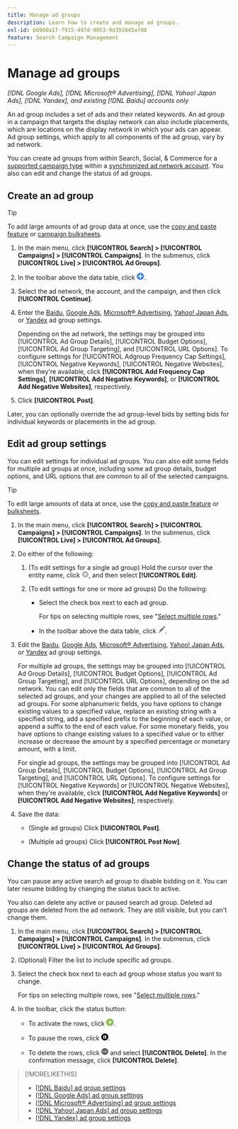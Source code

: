 ```yaml
---
title: Manage ad groups
description: Learn how to create and manage ad groups.
exl-id: 66900a1f-f915-497d-9053-9d393845af08
feature: Search Campaign Management
---
```

# Manage ad groups

*[!DNL Google Ads], [!DNL Microsoft® Advertising], [!DNL Yahoo! Japan Ads], [!DNL Yandex], and existing [!DNL Baidu] accounts only*

An ad group includes a set of ads and their related keywords. An ad group in a campaign that targets the display network can also include placements, which are locations on the display network in which your ads can appear. Ad group settings, which apply to all components of the ad group, vary by ad network.

You can create ad groups from within Search, Social, & Commerce for a [supported campaign type](/help/search-social-commerce/introduction/supported-inventory.md) within a [synchronized ad network account](/help/search-social-commerce/campaign-management/accounts/ad-network-account-about.md). You also can edit and change the status of ad groups.

## Create an ad group

>[!TIP]
>
>To add large amounts of ad group data at once, use the [copy and paste feature](/help/search-social-commerce/campaign-management/campaigns/copy-paste.md) or [campaign bulksheets](/help/search-social-commerce/campaign-management/bulksheets/bulksheet-about.md).

1. In the main menu, click **[!UICONTROL Search] > [!UICONTROL Campaigns] > [!UICONTROL Campaigns]**. In the submenus, click **[!UICONTROL Live] > [!UICONTROL Ad Groups]**.

1. In the toolbar above the data table, click ![Create](/help/search-social-commerce/assets/add.png "Create").

1. Select the ad network, the account, and the campaign, and then click **[!UICONTROL Continue]**.

1. Enter the [Baidu](/help/search-social-commerce/campaign-management/campaigns/ad-group-settings-baidu.md), [Google Ads](/help/search-social-commerce/campaign-management/campaigns/ad-group-settings-google.md), [Microsoft® Advertising](/help/search-social-commerce/campaign-management/campaigns/ad-group-settings-microsoft.md), [Yahoo! Japan Ads](/help/search-social-commerce/campaign-management/campaigns/ad-group-settings-yahoo-japan.md), or [Yandex](/help/search-social-commerce/campaign-management/campaigns/ad-group-settings-yandex.md) ad group settings.

   Depending on the ad network, the settings may be grouped into [!UICONTROL Ad Group Details], [!UICONTROL Budget Options], [!UICONTROL Ad Group Targeting], and [!UICONTROL URL Options]. To configure settings for [!UICONTROL Adgroup Frequency Cap Settings], [!UICONTROL Negative Keywords], [!UICONTROL Negative Websites], when they're available, click **[!UICONTROL Add Frequency Cap Settings]**, **[!UICONTROL Add Negative Keywords]**, or **[!UICONTROL Add Negative Websites]**, respectively.

1. Click **[!UICONTROL Post]**.

Later, you can optionally override the ad group-level bids by setting bids for individual keywords or placements in the ad group.

## Edit ad group settings

You can edit settings for individual ad groups. You can also edit some fields for multiple ad groups at once, including some ad group details, budget options, and URL options that are common to all of the selected campaigns.

>[!TIP]
>
>To edit large amounts of data at once, use the [copy and paste feature](/help/search-social-commerce/campaign-management/campaigns/copy-paste.md) or [bulksheets](/help/search-social-commerce/campaign-management/bulksheets/bulksheet-about.md).

1. In the main menu, click **[!UICONTROL Search] > [!UICONTROL Campaigns] > [!UICONTROL Campaigns]**. In the submenus, click **[!UICONTROL Live] > [!UICONTROL Ad Groups]**.

1. Do either of the following:
   
   1. (To edit settings for a single ad group) Hold the cursor over the entity name, click ![Menu icon](/help/search-social-commerce/assets/arrow-dropdown-menu.png "Menu icon"), and then select **[!UICONTROL Edit]**.

   1. (To edit settings for one or more ad groups) Do the following:
      
      * Select the check box next to each ad group.
        
        For tips on selecting multiple rows, see "[Select multiple rows](/help/search-social-commerce/common-tasks/navigation-editing-selection/multiple-rows-select.md)."
     
      * In the toolbar above the data table, click ![Edit](/help/search-social-commerce/assets/edit.png "Edit").
    
1. Edit the [Baidu](/help/search-social-commerce/campaign-management/campaigns/ad-group-settings-baidu.md), [Google Ads](/help/search-social-commerce/campaign-management/campaigns/ad-group-settings-google.md), [Microsoft® Advertising](/help/search-social-commerce/campaign-management/campaigns/ad-group-settings-microsoft.md), [Yahoo! Japan Ads](/help/search-social-commerce/campaign-management/campaigns/ad-group-settings-yahoo-japan.md), or [Yandex](/help/search-social-commerce/campaign-management/campaigns/ad-group-settings-yandex.md) ad group settings.

   For multiple ad groups, the settings may be grouped into [!UICONTROL Ad Group Details], [!UICONTROL Budget Options], [!UICONTROL Ad Group Targeting], and [!UICONTROL URL Options], depending on the ad network. You can edit only the fields that are common to all of the selected ad groups, and your changes are applied to all of the selected ad groups. For some alphanumeric fields, you have options to change existing values to a specified value, replace an existing string with a specified string, add a specified prefix to the beginning of each value, or append a suffix to the end of each value. For some monetary fields, you have options to change existing values to a specified value or to either increase or decrease the amount by a specified percentage or monetary amount, with a limit.

   For single ad groups, the settings may be grouped into [!UICONTROL Ad Group Details], [!UICONTROL Budget Options], [!UICONTROL Ad Group Targeting], and [!UICONTROL URL Options]. To configure settings for [!UICONTROL Negative Keywords] or [!UICONTROL Negative Websites], when they're available, click **[!UICONTROL Add Negative Keywords]** or **[!UICONTROL Add Negative Websites]**, respectively.

1. Save the data:
   
   * (Single ad groups) Click **[!UICONTROL Post]**.
   
   * (Multiple ad groups) Click **[!UICONTROL Post Now]**.

## Change the status of ad groups

You can pause any active search ad group to disable bidding on it. You can later resume bidding by changing the status back to active.

You also can delete any active or paused search ad group. Deleted ad groups are deleted from the ad network. They are still visible, but you can't change them.

1. In the main menu, click **[!UICONTROL Search] > [!UICONTROL Campaigns] > [!UICONTROL Campaigns]**. In the submenus, click **[!UICONTROL Live] > [!UICONTROL Ad Groups]**.

1. (Optional) Filter the list to include specific ad groups.

1. Select the check box next to each ad group whose status you want to change.

   For tips on selecting multiple rows, see "[Select multiple rows](/help/search-social-commerce/common-tasks/navigation-editing-selection/multiple-rows-select.md)."

1. In the toolbar, click the status button:
   * To activate the rows, click ![Activate](/help/search-social-commerce/assets/activate.png "Activate").
   
   * To pause the rows, click ![Pause](/help/search-social-commerce/assets/pause.png "Pause").
   
   * To delete the rows, click ![More](/help/search-social-commerce/assets/more.png "More") and select **[!UICONTROL Delete]**. In the confirmation message, click **[!UICONTROL Delete]**.

>[!MORELIKETHIS]
>
>* [[!DNL Baidu] ad group settings](/help/search-social-commerce/campaign-management/campaigns/ad-group-settings-baidu.md)
>* [[!DNL Google Ads] ad group settings](/help/search-social-commerce/campaign-management/campaigns/ad-group-settings-google.md)
>* [[!DNL Microsoft® Advertising] ad group settings](/help/search-social-commerce/campaign-management/campaigns/ad-group-settings-microsoft.md)
>* [[!DNL Yahoo! Japan Ads] ad group settings](/help/search-social-commerce/campaign-management/campaigns/ad-group-settings-yahoo-japan.md)
>* [[!DNL Yandex] ad group settings](/help/search-social-commerce/campaign-management/campaigns/ad-group-settings-yandex.md)
